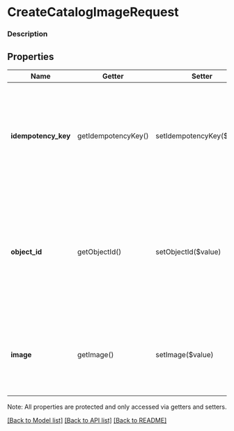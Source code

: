# CreateCatalogImageRequest

### Description



## Properties
Name | Getter | Setter | Type | Description | Notes
------------ | ------------- | ------------- | ------------- | ------------- | -------------
**idempotency_key** | getIdempotencyKey() | setIdempotencyKey($value) | **string** | A unique string that identifies this CreateCatalogImage request. Keys can be any valid string but must be unique for every CreateCatalogImage request.  See [Idempotency keys](https://developer.squareup.com/docs/basics/api101/idempotency) for more information. | 
**object_id** | getObjectId() | setObjectId($value) | **string** | Unique ID of the &#x60;CatalogObject&#x60; to attach to this &#x60;CatalogImage&#x60;. Leave this field empty to create unattached images, for example if you are building an integration where these images can be attached to catalog items at a later time. | [optional] 
**image** | getImage() | setImage($value) | [**\SquareConnect\Model\CatalogObject**](CatalogObject.md) | The new &#x60;IMAGE&#x60;-type &#x60;CatalogObject&#x60; to be attached to this &#x60;CatalogImage&#x60;. If the &#x60;CatalogObject&#x60; already has a &#x60;CatalogImage&#x60;, this call will overwrite it. | [optional] 

Note: All properties are protected and only accessed via getters and setters.

[[Back to Model list]](../../README.md#documentation-for-models) [[Back to API list]](../../README.md#documentation-for-api-endpoints) [[Back to README]](../../README.md)

